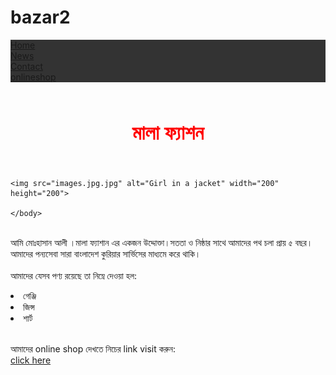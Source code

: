 # bazar2
<!DOCTYPE html>
<html>
<head>
<style>
ul {
  list-style-type: none;
  margin: 0;
  padding: 0;
  overflow: hidden;
  background-color: #333;
}

li {
  float: left;
}

li a {
  display: block;
  color: white;
  text-align: center;
  padding: 14px 16px;
  text-decoration: none;
}

li a:hover:not(.active) {
  background-color: #111;
}

.active {
  background-color: #04AA6D;
}
</style>
</head>
<body>

<ul>
  <li><a class="active" href="#home">Home</a></li>
  <li><a href="#news">News</a></li>
  <li><a href="#contact">Contact</a></li>
  <li><a href="https://atikblog.github.io/ourshop/">onlineshop</a></li>
</ul>

</body>
<font size="3" Face="New Time Roman" Color="red"> 
    <center><br><h1>মালা ফ্যাশন</h1><br></center>
  </font>
  </head> 
  <body>

    
    <img src="images.jpg.jpg" alt="Girl in a jacket" width="200" height="200">
    
    </body>
      
  <br><p1>আমি মোঃহাসান আলী ।মালা ফ্যাশান এর একজন উদ্দোক্তা।সততা ও নিষ্ঠার সাথে আমাদের পথ চলা প্রায় ৫ বছর।আমাদের পন্যসেবা সারা বাংলাদেশ কুরিয়ার সার্ভিসের মাধ্যমে করে থাকি।</p1></br>
  <br>আমাদের যেসব পণ্য রয়েছে তা নিম্নে দেওয়া হল:</br>
  <li>গেঞ্জি</li> 
  <li>জিন্স</li> 
  <li>শার্ট</li> 

<br>
  
  <p2>আমাদের online shop দেখতে নিচের link visit করুন: </p2></br>
   <a href= 
  "https://atikblog.github.io/ourshop/"> click here </a>
  </br>





</html>
